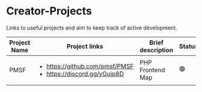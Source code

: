 # Creator-Projects
Links to useful projects and aim to keep track of active development.




Project Name | Project links  | Brief description | Status
------------ | -------------- | ----------------- | ------
PMSF | <ul><li>https://github.com/pmsf/PMSF</li><li>https://discord.gg/yGujp8D</li></ul> | PHP Frontend Map | 🟢
